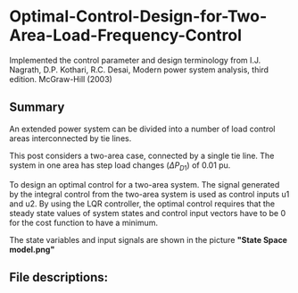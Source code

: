 # Optimal-Control-Design-for-Two-Area-Load-Frequency-Control
Implemented the control parameter and design terminology from I.J. Nagrath, D.P. Kothari, R.C. Desai, Modern power system analysis, third edition. McGraw-Hill (2003)

## Summary
An extended power system can be divided into a number of load control areas interconnected by tie lines.

This post considers a two-area case, connected by a single tie line. The system in one area has step load changes ($\Delta P_{D1}$) of 0.01 pu.

To design an optimal control for a two-area system. The signal generated by the integral control from the two-area system is used as control inputs u1 and u2.
By using the LQR controller, the optimal control requires that the steady state values of system states and control input vectors have to be 0 for the cost function to have a minimum.

The state variables and input signals are shown in the picture **"State Space model.png"**

## File descriptions:





